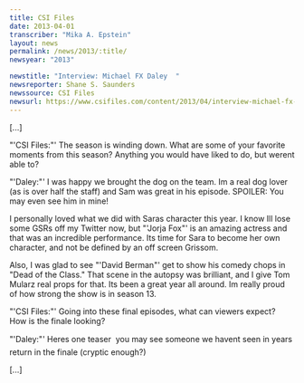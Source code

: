 ```yaml
---
title: CSI Files
date: 2013-04-01
transcriber: "Mika A. Epstein"
layout: news
permalink: /news/2013/:title/
newsyear: "2013"

newstitle: "Interview: Michael FX Daley  "
newsreporter: Shane S. Saunders
newssource: CSI Files
newsurl: https://www.csifiles.com/content/2013/04/interview-michael-fx-daley-2/
---
```


[...]

"'CSI Files:"' The season is winding down. What are some of your favorite moments from this season? Anything you would have liked to do, but werent able to?

"'Daley:"' I was happy we brought the dog on the team. Im a real dog lover (as is over half the staff) and Sam was great in his episode. SPOILER: You may even see him in mine!

I personally loved what we did with Saras character this year. I know Ill lose some GSRs off my Twitter now, but "'Jorja Fox"' is an amazing actress and that was an incredible performance. Its time for Sara to become her own character, and not be defined by an off screen Grissom.

Also, I was glad to see "'David Berman"' get to show his comedy chops in "Dead of the Class." That scene in the autopsy was brilliant, and I give Tom Mularz real props for that. Its been a great year all around. Im really proud of how strong the show is in season 13.

"'CSI Files:"' Going into these final episodes, what can viewers expect? How is the finale looking?

"'Daley:"' Heres one teaser  you may see someone we havent seen in years return in the finale (cryptic enough?)

[...]
